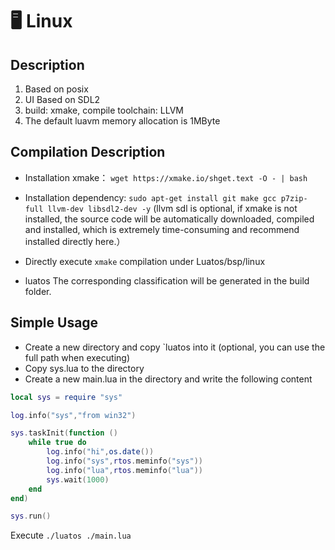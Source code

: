 # 🖥️ Linux

## Description

1. Based on posix
2. UI Based on SDL2
3. build: xmake, compile toolchain: LLVM
4. The default luavm memory allocation is 1MByte

## Compilation Description

- Installation xmake： `wget https://xmake.io/shget.text -O - | bash`

- Installation dependency: `sudo apt-get install git make gcc p7zip-full llvm-dev libsdl2-dev -y` (llvm sdl is optional, if xmake is not installed, the source code will be automatically downloaded, compiled and installed, which is extremely time-consuming and recommend installed directly here.）

- Directly execute `xmake` compilation under Luatos/bsp/linux

- luatos The corresponding classification will be generated in the build folder.

## Simple Usage

- Create a new directory and copy `luatos into it (optional, you can use the full path when executing)
- Copy sys.lua to the directory
- Create a new main.lua in the directory and write the following content

```lua
local sys = require "sys"

log.info("sys","from win32")

sys.taskInit(function ()
    while true do
        log.info("hi",os.date())
        log.info("sys",rtos.meminfo("sys"))
        log.info("lua",rtos.meminfo("lua"))
        sys.wait(1000)
    end
end)

sys.run()
```

Execute `./luatos ./main.lua`
